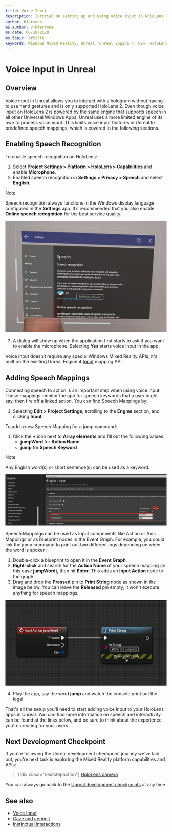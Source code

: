 ```yaml
---
title: Voice Input
description: Tutorial on setting up and using voice input in HoloLens 2 and Unreal engine
author: hferrone
ms.author: v-hferrone
ms.date: 06/10/2020
ms.topic: article
keywords: Windows Mixed Reality, Unreal, Unreal Engine 4, UE4, HoloLens 2, voice, voice input, speech recognition, mixed reality, development, features, documentation, guides, holograms, game development
---
```


# Voice Input in Unreal

## Overview
Voice input in Unreal allows you to interact with a hologram without having to use hand gestures and is only supported HoloLens 2. Even though voice input on HoloLens 2 is powered by the same engine that supports speech in all other Universal Windows Apps, Unreal uses a more limited engine of its own to process voice input. This limits voice input features in Unreal to predefined speech mappings, which is covered in the following sections. 

## Enabling Speech Recognition

To enable speech recognition on HoloLens:
1. Select **Project Settings > Platform > HoloLens > Capabilities** and enable **Microphone**. 
2. Enabled speech recognition in **Settings > Privacy > Speech** and select **English**.

> [!NOTE]
> Speech recognition always functions in the Windows display language configured in the **Settings** app. It’s recommended that you also enable **Online speech recognition** for the best service quality.

![Windows Speech recognition settings](images/unreal/speech-recognition-settings.png)

3. A dialog will show up when the application first starts to ask if you want to enable the microphone. Selecting **Yes** starts voice input in the app.

Voice input doesn’t require any special Windows Mixed Reality APIs; it's built on the existing Unreal Engine 4 [Input](https://docs.unrealengine.com/Gameplay/Input/index.html) mapping API. 

## Adding Speech Mappings
Connecting speech to action is an important step when using voice input. These mappings monitor the app for speech keywords that a user might say, then fire off a linked action. You can find Speech Mappings by:
1. Selecting **Edit > Project Settings**, scrolling to the **Engine** section, and clicking **Input**.

To add a new Speech Mapping for a jump command:
1. Click the **+** icon next to **Array elements** and fill out the following values:
    * **jumpWord** for **Action Name**
    * **jump** for **Speech Keyword**

> [!NOTE]
> Any English word(s) or short sentence(s) can be used as a keyword. 

![UE4 Engine Input Settings](images/unreal/engine-input.png)

Speech Mappings can be used as Input components like Action or Axis Mappings or as blueprint nodes in the Event Graph. For example, you could link the jump command to print out two different logs depending on when the word is spoken:

1. Double-click a blueprint to open it in the **Event Graph**.
2. **Right-click** and search for the **Action Name** of your speech mapping (in this case **jumpWord**), then hit **Enter**. This adds an **Input Action** node to the graph.
3. Drag and drop the **Pressed** pin to **Print String** node as shown in the image below. You can leave the **Released** pin empty, it won't execute anything for speech mappings.
 
![Simple action for voice](images/unreal/voice-input-img-03.png)

4. Play the app, say the word **jump** and watch the console print out the logs!

That's all the setup you'll need to start adding voice input to your HoloLens apps in Unreal. You can find more information on speech and interactivity can be found at the links below, and be sure to think about the experience you're creating for your users.

## Next Development Checkpoint

If you're following the Unreal development checkpoint journey we've laid out, you're next task is exploring the Mixed Reality platform capabilities and APIs: 

> [!div class="nextstepaction"]
> [HoloLens camera](unreal-hololens-camera.md)

You can always go back to the [Unreal development checkpoints](unreal-development-overview.md#2-core-building-blocks) at any time.

## See also
* [Voice Input](../../design/voice-input.md)
* [Gaze and commit](../../design/gaze-and-commit.md)
* [Instinctual interactions](../../design/interaction-fundamentals.md)

